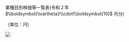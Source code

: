 業種目別株価等一覧表(令和２年 $\\boldsymbol{\\vartheta}!\\cdot!\\boldsymbol{10}$ 月分)

（単位：円）

![](https://www.nta.go.jp/tmp/3d4aeb12-622e-4d97-9eb9-932740eb2c3f/images/c238cb763d52295e5f742610639c75978019de742924764b8c34e12bbe43c677.jpg)